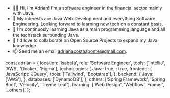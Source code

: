 - 👋🏻 Hi, I’m Adrian! I'm a software engineer in the financial sector mainly with Java.
- 👀 My interests are Java Web Development and everything Software Engineering. Looking forward to learning new tech on a constant basis.
- 🌱 I’m continuosly learning Java as a main programming language and all the techstack surounding Java.
- 💞️ I'd love to collaborate on Open Source Projects to expand my Java knowledge.
- 📫 Send me an email adrianacostaaponte@gmail.com.

const adrian = {
  location: 'Isabela',
  role: 'Software Engineer',
  tools: ['IntelliJ', 'AWS', 'Docker', 'Figma'],
  technologies: {
    Java: true,
    : true,
    frontend: {
      JavaScript: 'JQuery',
      tools: ['Tailwind', 'Bootstrap'],
    },
    backend: {
      Java: ['AWS'],
    },
    databases: ['DynamoDB'],
  },
  others: ['Spring Framework', 'Spring Boot', 'Velocity', 'Thyme Leaf'],
  learning: ['Web Design', 'Webflow', Framer', ...others],
};
  
<!---
AdrianAcostaPR/AdrianAcostaPR is a ✨ special ✨ repository because its `README.md` (this file) appears on your GitHub profile.
You can click the Preview link to take a look at your changes.
--->
